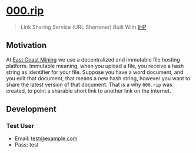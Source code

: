# [000.rip](https://000.rip)

> Link Sharing Service (URL Shortener) Built With [IHP](https://ihp.digitallyinduced.com/)

## Motivation

At [East Coast Mining](https://eastcoastmining.com) we use a decentralized and immutable file hosting platform.
Immutable meaning, when you upload a file, you receive a hash string as identifier for your file.
Suppose you have a word document, and you edit that document, that means a new hash string, however you want to share the latest version of that document.
That is a why `000.rip` was created, to point a sharable short link to another link on the internet.

## Development

### Test User

- Email: test@example.com
- Pass: test
